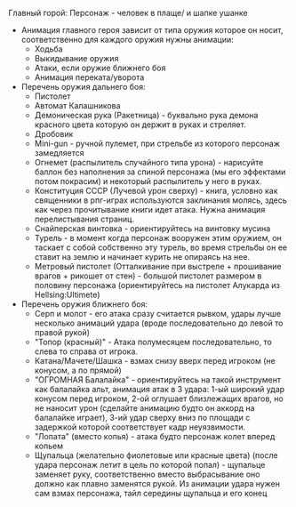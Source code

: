 Главный горой:
Персонаж - человек в плаще/ и шапке ушанке
- Анимация главного героя зависит от типа оружия которое он носит, соответственно для каждого оружия нужны анимации:
	- Ходьба
	- Выкидывание оружия
	- Атаки, если оружие ближнего боя
	- Анимация переката/уворота
- Перечень оружия дальнего боя:
	- Пистолет
	- Автомат Калашникова
	- Демоническая рука (Ракетница) - буквально рука демона красного цвета которую он держит в руках и стреляет.
	- Дробовик
	- Mini-gun - ручной пулемет, при стрельбе из которого персонаж замедляется
	- Огнемет (распылитель случайного типа урона) - нарисуйте баллон без наполнения за спиной персонажа (мы его эффектами потом покрасим) и некоторый распылитель у него в руках. 
	- Конституция СССР (Лучевой урон сверху) - книга, условно как священники в рпг-играх используются заклинания молясь, здесь как через прочитывание книги идет атака. Нужна анимация перелистывания страниц.
	- Снайперская винтовка - ориентируйтесь на винтовку мусина
	- Турель - в момент когда персонаж вооружен этим оружием, он таскает с собой собственно эту турель, во время стрельбы он ее ставит на землю и начинает курить не опираясь на нее.
	- Метровый пистолет (Отталкивание при выстреле + прошивание врагов + рикошет от стен) - большой пистолет размером в половину персонажа (ориентируйтесь на пистолет Алукарда из Hellsing:Ultimete)
- Перечень оружия ближнего боя:
	- Серп и молот - его атака сразу считается рывком, удары лучше несколько анимаций удара (вроде последовательно до левой то правой рукой)
	- "Топор (красный)" - Атака полумесяцем последовательно, то слева то справа от игрока.
	- Катана/Мачете/Шашка - взмах снизу вверх перед игроком (не конусом, а по прямой)
	- "ОГРОМНАЯ Балалайка" - ориентируйтесь на такой инструмент как балалайка альт, анимация атак в 3 удара: 1-ый широкий удар конусом перед игроком, 2-ой оглушает близлежащих врагов, но не наносит урон (сделайте анимацию будто он аккорд на балалайке играет), 3-ий удар сверху вниз по площади с задержкой которой соответствует кадр неуязвимости.
	- "Лопата" (вместо копья) - атака будто персонаж колет вперед копьем
	- Щупальца (желательно фиолетовые или красные цвета) (после удара персонаж летит в цель по которой попал) - щупальце заменяет руку, соответственно вместо выбрасывание оно должно как плавно заменятся рукой. Из анимации удара нужен сам взмах персонажа, тайл середины щупальца и его конец
